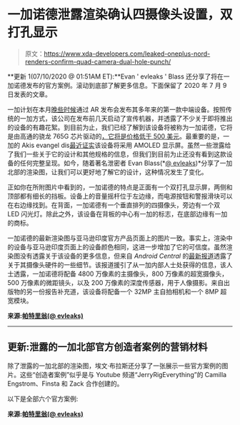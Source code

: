 # 一加诺德泄露渲染确认四摄像头设置，双打孔显示

> 原文：<https://www.xda-developers.com/leaked-oneplus-nord-renders-confirm-quad-camera-dual-hole-punch/>

**更新 1(07/10/2020 @ 01:51AM ET):**Evan ' evleaks ' Blass 还分享了将在一加诺德发布的官方案例。滚动到底部了解更多信息。下面保留了 2020 年 7 月 9 日发表的文章。

一加计划在本月[晚些时候](https://www.xda-developers.com/oneplus-nord-launch-uly-21-ar-event/)通过 AR 发布会发布其多年来的第一款中端设备。按照传统的一加方式，该公司在发布前几天启动了宣传机器，并透露了不少关于即将推出的设备的有趣花絮。到目前为止，我们已经了解到该设备将被称为一加诺德，它将是由高通的骁龙 765G 芯片驱动的[，它将是](https://www.xda-developers.com/qualcomm-confirms-oneplus-nord-5g-snapdragon-chipset/)[价格低于 500 美元](https://www.xda-developers.com/oneplus-8-lite-oneplus-z-nord-name/)。最重要的是，一加的 Akis evangel dis[最近证实](https://twitter.com/Akis_Evan/status/1280954113195417600)该设备将采用 AMOLED 显示屏。虽然一些泄露给了我们一些关于它的设计和其他规格的信息，但我们到目前为止还没有看到这款设备的任何完整呈现。如今，随着著名泄密者 Evan Blass(*[@ evleaks](https://twitter.com/evleaks?ref_src=twsrc%5Egoogle%7Ctwcamp%5Eserp%7Ctwgr%5Eauthor))*分享了一加北部的渲染图，让我们可以更好地了解它的设计，这种情况发生了变化。

正如你在所附图片中看到的，一加诺德的特点是正面有一个双打孔显示屏，两侧和顶部都有细长的挡板。设备上的音量摇杆位于左边缘，而电源按钮和警报滑块可以在右边缘找到。在背面，一加诺德有一个垂直排列的四摄像头，旁边有一个双 LED 闪光灯。除此之外，该设备在背板的中心有一加的标志，在底部边缘有一加的商标。

一加诺德的最新渲染图与亚马逊印度官方产品页面上的图片一致。事实上，渲染中的设备与亚马逊印度页面上的设备颜色相同，这进一步增加了它的可信度。虽然渲染图没有透露关于该设备的更多信息，但来自 *Android Central* 的[最新报道](https://www.androidcentral.com/oneplus-nord-48mp-quad-camera-setup)透露了关于其摄像头硬件的一些细节。该报道援引了从一加内部人士处获得的信息，该人士透露，一加诺德将配备 4800 万像素的主摄像头，800 万像素的超宽摄像头，500 万像素的微距镜头，以及 200 万像素的深度传感器，用于人像摄影。来自出版物的另一份报告补充道，该设备将配备一个 32MP 主自拍相机和一个 8MP 超宽模块。

**来源:[帕特里翁(@ evleaks)](https://www.patreon.com/posts/oneplus-nord-39131292)**

* * *

## 更新:泄露的一加北部官方创造者案例的营销材料

除了泄露的一加北部的渲染图，埃文·布拉斯还分享了一张展示一些官方案例的图片。这些“创造者案例”似乎是与 Youtube 频道“JerryRigEverything”的 Camilla Engstrom、Finsta 和 Zack 合作创建的。

以下是全部六个官方案例:

**来源:[帕特里翁(@ evleaks)](https://www.patreon.com/posts/oneplus-nord-by-39134653)**
